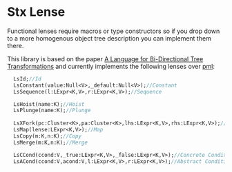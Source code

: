 # Stx Lense

Functional lenses require macros or type constructors so if you drop down to a more homogenous object tree description you can implement them there.


This library is based on the paper [A Language for Bi-Directional Tree Transformations](https://www.cis.upenn.edu/~bcpierce/papers/lenses-toplas-final.pdf) and currently implements the following lenses over [pml](https://github.com/ohmrun/pml):


```haxe
  LsId;//Id
  LsConstant(value:Null<V>,_default:Null<V>);//Constant
  LsSequence(l:LExpr<K,V>,r:LExpr<K,V>);//Sequence

  LsHoist(name:K);//Hoist
  LsPlunge(name:K);//Plunge
  
  LsXFork(pc:Cluster<K>,pa:Cluster<K>,lhs:LExpr<K,V>,rhs:LExpr<K,V>);//XFork
  LsMap(lense:LExpr<K,V>);//Map
  LsCopy(m:K,n:K);//Copy
  LsMerge(m:K,n:K);//Merge

  LsCCond(ccond:V,_true:LExpr<K,V>,_false:LExpr<K,V>);//Concrete Condition
  LsACond(ccond:V,acond:V,l:LExpr<K,V>,r:LExpr<K,V>);//Abstract Condition

```